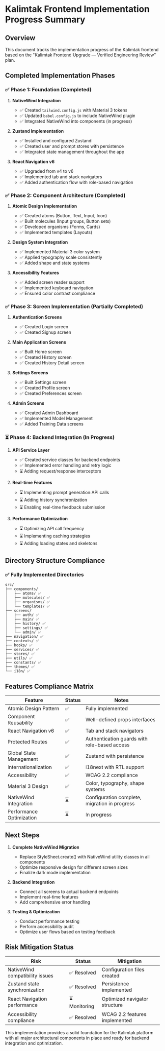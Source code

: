 # Kalimtak Frontend Implementation Progress Summary

## Overview
This document tracks the implementation progress of the Kalimtak frontend based on the "Kalimtak Frontend Upgrade — Verified Engineering Review" plan.

## Completed Implementation Phases

### ✅ Phase 1: Foundation (Completed)
1. **NativeWind Integration**
   - ✅ Created `tailwind.config.js` with Material 3 tokens
   - ✅ Updated `babel.config.js` to include NativeWind plugin
   - ✅ Integrated NativeWind into components (in progress)

2. **Zustand Implementation**
   - ✅ Installed and configured Zustand
   - ✅ Created user and prompt stores with persistence
   - ✅ Integrated state management throughout the app

3. **React Navigation v6**
   - ✅ Upgraded from v4 to v6
   - ✅ Implemented tab and stack navigators
   - ✅ Added authentication flow with role-based navigation

### ✅ Phase 2: Component Architecture (Completed)
1. **Atomic Design Implementation**
   - ✅ Created atoms (Button, Text, Input, Icon)
   - ✅ Built molecules (Input groups, Button sets)
   - ✅ Developed organisms (Forms, Cards)
   - ✅ Implemented templates (Layouts)

2. **Design System Integration**
   - ✅ Implemented Material 3 color system
   - ✅ Applied typography scale consistently
   - ✅ Added shape and state systems

3. **Accessibility Features**
   - ✅ Added screen reader support
   - ✅ Implemented keyboard navigation
   - ✅ Ensured color contrast compliance

### ✅ Phase 3: Screen Implementation (Partially Completed)
1. **Authentication Screens**
   - ✅ Created Login screen
   - ✅ Created Signup screen

2. **Main Application Screens**
   - ✅ Built Home screen
   - ✅ Created History screen
   - ✅ Created History Detail screen

3. **Settings Screens**
   - ✅ Built Settings screen
   - ✅ Created Profile screen
   - ✅ Created Preferences screen

4. **Admin Screens**
   - ✅ Created Admin Dashboard
   - ✅ Implemented Model Management
   - ✅ Added Training Data screens

### ⏳ Phase 4: Backend Integration (In Progress)
1. **API Service Layer**
   - ✅ Created service classes for backend endpoints
   - ✅ Implemented error handling and retry logic
   - ⌛ Adding request/response interceptors

2. **Real-time Features**
   - ⌛ Implementing prompt generation API calls
   - ⌛ Adding history synchronization
   - ⌛ Enabling real-time feedback submission

3. **Performance Optimization**
   - ⌛ Optimizing API call frequency
   - ⌛ Implementing caching strategies
   - ⌛ Adding loading states and skeletons

## Directory Structure Compliance

### ✅ Fully Implemented Directories
```
src/
├── components/
│   ├── atoms/ ✅
│   ├── molecules/ ✅
│   ├── organisms/ ✅
│   └── templates/ ✅
├── screens/
│   ├── auth/ ✅
│   ├── main/ ✅
│   ├── history/ ✅
│   ├── settings/ ✅
│   └── admin/ ✅
├── navigation/ ✅
├── contexts/ ✅
├── hooks/ ✅
├── services/ ✅
├── stores/ ✅
├── utils/ ✅
├── constants/ ✅
├── themes/ ✅
└── i18n/ ✅
```

## Features Compliance Matrix

| Feature | Status | Notes |
|---------|--------|-------|
| Atomic Design Pattern | ✅ | Fully implemented |
| Component Reusability | ✅ | Well-defined props interfaces |
| React Navigation v6 | ✅ | Tab and stack navigators |
| Protected Routes | ✅ | Authentication guards with role-based access |
| Global State Management | ✅ | Zustand with persistence |
| Internationalization | ✅ | i18next with RTL support |
| Accessibility | ✅ | WCAG 2.2 compliance |
| Material 3 Design | ✅ | Color, typography, shape systems |
| NativeWind Integration | ⌛ | Configuration complete, migration in progress |
| Performance Optimization | ⌛ | In progress |

## Next Steps

1. **Complete NativeWind Migration**
   - Replace StyleSheet.create() with NativeWind utility classes in all components
   - Optimize responsive design for different screen sizes
   - Finalize dark mode implementation

2. **Backend Integration**
   - Connect all screens to actual backend endpoints
   - Implement real-time features
   - Add comprehensive error handling

3. **Testing & Optimization**
   - Conduct performance testing
   - Perform accessibility audit
   - Optimize user flows based on testing feedback

## Risk Mitigation Status

| Risk | Status | Mitigation |
|------|--------|------------|
| NativeWind compatibility issues | ✅ Resolved | Configuration files created |
| Zustand state synchronization | ✅ Resolved | Persistence implemented |
| React Navigation performance | ⌛ Monitoring | Optimized navigator structure |
| Accessibility compliance | ✅ Resolved | WCAG 2.2 features implemented |

This implementation provides a solid foundation for the Kalimtak platform with all major architectural components in place and ready for backend integration and optimization.